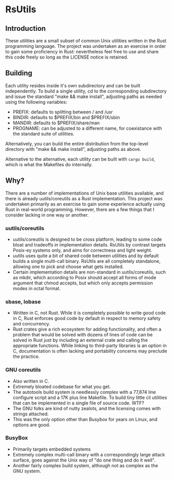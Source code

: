 # RsUtils
## Introduction
These utilities are a small subset of common Unix utilities written in
the Rust programming language. The project was undertaken as an exercise
in order to gain some proficiency in Rust: nevertheless feel free to use
and share this code freely so long as the LICENSE notice is retained.
## Building
Each utility resides inside it's own subdirectory and can be built
independently. To build a single utility, cd to the corresponding
subdirectory and issue the standard "make && make install", adjusting
paths as needed using the following variables:
* PREFIX: defaults to splitting between / and /usr
* BINDIR: defaults to $PREFIX/bin and $PREFIX/sbin
* MANDIR: defaults to $PREFIX/share/man
* PROGNAME: can be adjusted to a different name, for coexistance with
the standard suite of utilities.

Alternatively, you can build the entire distribution from the top-level
directory with "make && make install", adjusting paths as above.

Alternative to the alternative, each utility can be built with `cargo
build`, which is what the Makefiles do internally.
## Why?
There are a number of implementations of Unix base utilities available,
and there is already uutils/coreutils as a Rust implementation. This
project was undertaken primarily as an exercise to gain some experience
actually using Rust in real-world programming. However, there are a few
things that I consider lacking in one way or another.
### uutils/coreutils
* uutils/coreutils is designed to be cross platform, leading to some
code bloat and tradeoffs in implementation details. RsUtils by contrast
targets Posix-ey systems only, and aims for correctness and light
weight.
* uutils uses quite a bit of shared code between utilities and by
default builds a single multi-call binary. RsUtils are all completely
standalone, allowing one to pick and choose what gets installed.
* Certain implementation details are non-standard in uutils/coreutils,
such as mkdir, which according to Posix should accept all forms of mode
argument that chmod accepts, but which only accepts permission modes in
octal format.
### sbase, lobase
* Written in C, not Rust. While it is completely possible to write good
code in C, Rust enforces good code by default in respect to memory
safety and concurrency.
* Rust crates give a rich ecosystem for adding functionality, and often
a problem that would be solved with dozens of lines of code can be
solved in Rust just by including an external crate and calling the
appropriate functions. While linking to third-party libraries is an
option in C, documentation is often lacking and portability concerns may
preclude the practice.
### GNU coreutils
* Also written in C.
* Extremely bloated codebase for what you get.
* The autotools build system is needlessly complex with a 77,874 line
configure script and a 17K plus line Makefile. To build tiny little cli
utilities that can be implemented in a single file of source code. WTF?
* The GNU folks are kind of nutty zealots, and the licensing comes with
strings attached.
* This was the only option other than Busybox for years on Linux, and
options are good.
### BusyBox
* Primarily targets embedded systems
* Extremely complex multi-call binary with a correspondingly large
attack surface, goes against the Unix way of "do one thing and do it
well".
* Another fairly complex build system, although not as complex as the
GNU system.
